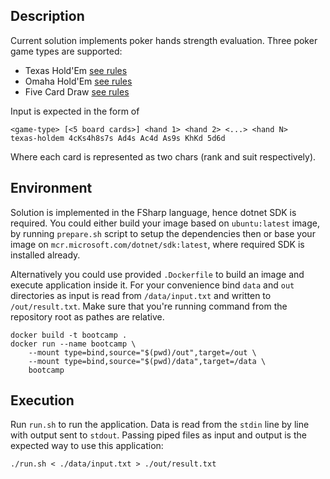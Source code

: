 ## Description

Current solution implements poker hands strength evaluation. Three poker game types are supported: 

* Texas Hold'Em [see rules](https://en.wikipedia.org/wiki/Texas_hold_%27em)
* Omaha Hold'Em [see rules](https://en.wikipedia.org/wiki/Omaha_hold_%27em)
* Five Card Draw [see rules](https://en.wikipedia.org/wiki/Five-card_draw)

Input is expected in the form of 

    <game-type> [<5 board cards>] <hand 1> <hand 2> <...> <hand N>
    texas-holdem 4cKs4h8s7s Ad4s Ac4d As9s KhKd 5d6d

Where each card is represented as two chars (rank and suit respectively).

## Environment

Solution is implemented in the FSharp language, hence dotnet SDK is required. 
You could either build your image based on `ubuntu:latest` image, by running `prepare.sh` script to setup the dependencies then 
or base your image on `mcr.microsoft.com/dotnet/sdk:latest`, where required SDK is installed already.

Alternatively you could use provided `.Dockerfile` to build an image and execute application inside it.
For your convenience bind `data` and `out` directories as input is read from `/data/input.txt` and written to `/out/result.txt`.
Make sure that you're running command from the repository root as pathes are relative.

    docker build -t bootcamp . 
    docker run --name bootcamp \ 
        --mount type=bind,source="$(pwd)/out",target=/out \ 
        --mount type=bind,source="$(pwd)/data",target=/data \ 
        bootcamp

## Execution

Run `run.sh` to run the application. Data is read from the `stdin` line by line with output sent to `stdout`.
Passing piped files as input and output is the expected way to use this application: 

    ./run.sh < ./data/input.txt > ./out/result.txt
